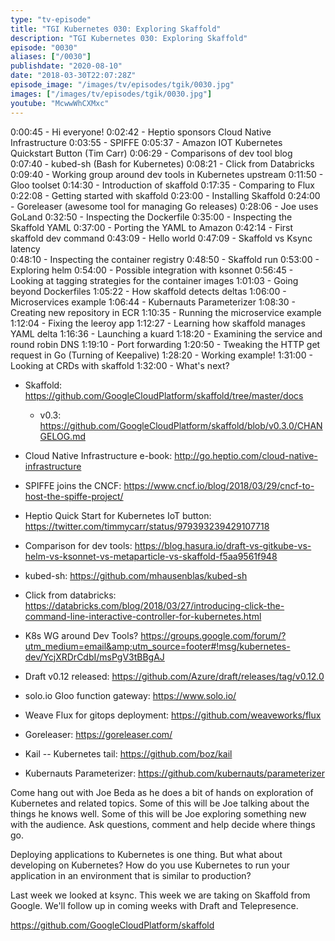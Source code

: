 ```yaml
---
type: "tv-episode"
title: "TGI Kubernetes 030: Exploring Skaffold"
description: "TGI Kubernetes 030: Exploring Skaffold"
episode: "0030"
aliases: ["/0030"]
publishdate: "2020-08-10"
date: "2018-03-30T22:07:28Z"
episode_image: "/images/tv/episodes/tgik/0030.jpg"
images: ["/images/tv/episodes/tgik/0030.jpg"]
youtube: "McwwWhCXMxc"
---
```


0:00:45 - Hi everyone!
0:02:42 - Heptio sponsors Cloud Native Infrastructure
0:03:55 - SPIFFE
0:05:37 - Amazon IOT Kubernetes Quickstart Button (Tim Carr)
0:06:29 - Comparisons of dev tool blog
0:07:40 - kubed-sh (Bash for Kubernetes)
0:08:21 - Click from Databricks 
0:09:40 - Working group around dev tools in Kubernetes upstream
0:11:50 - Gloo toolset
0:14:30 - Introduction of skaffold
0:17:35 - Comparing to Flux
0:22:08 - Getting started with skaffold
0:23:00 - Installing Skaffold
0:24:00 - Goreleaser (awesome tool for managing Go releases)
0:28:06 - Joe uses GoLand
0:32:50 - Inspecting the Dockerfile
0:35:00 - Inspecting the Skaffold YAML
0:37:00 - Porting the YAML to Amazon
0:42:14 - First skaffold dev command
0:43:09 - Hello world
0:47:09 - Skaffold vs Ksync latency  
0:48:10 - Inspecting the container registry
0:48:50 - Skaffold run
0:53:00 - Exploring helm
0:54:00 - Possible integration with ksonnet
0:56:45 - Looking at tagging strategies for the container images
1:01:03 - Going beyond Dockerfiles
1:05:22 - How skaffold detects deltas
1:06:00 - Microservices example
1:06:44 - Kubernauts Parameterizer
1:08:30 - Creating new repository in ECR
1:10:35 - Running the microservice example
1:12:04 - Fixing the leeroy app
1:12:27 - Learning how skaffold manages YAML delta
1:16:36 - Launching a kuard
1:18:20 - Examining the service and round robin DNS
1:19:10 - Port forwarding 
1:20:50 - Tweaking the HTTP get request in Go (Turning of Keepalive)
1:28:20 - Working example!
1:31:00 - Looking at CRDs with skaffold
1:32:00 - What&#39;s next?


* Skaffold: https://github.com/GoogleCloudPlatform/skaffold/tree/master/docs
    * v0.3: https://github.com/GoogleCloudPlatform/skaffold/blob/v0.3.0/CHANGELOG.md

* Cloud Native Infrastructure e-book: http://go.heptio.com/cloud-native-infrastructure
* SPIFFE joins the CNCF: https://www.cncf.io/blog/2018/03/29/cncf-to-host-the-spiffe-project/
* Heptio Quick Start for Kubernetes IoT button: https://twitter.com/timmycarr/status/979393239429107718
* Comparison for dev tools: https://blog.hasura.io/draft-vs-gitkube-vs-helm-vs-ksonnet-vs-metaparticle-vs-skaffold-f5aa9561f948
* kubed-sh: https://github.com/mhausenblas/kubed-sh
* Click from databricks: https://databricks.com/blog/2018/03/27/introducing-click-the-command-line-interactive-controller-for-kubernetes.html
* K8s WG around Dev Tools? https://groups.google.com/forum/?utm_medium=email&amp;utm_source=footer#!msg/kubernetes-dev/YcjXRDrCdbI/msPgV3tBBgAJ
* Draft v0.12 released: https://github.com/Azure/draft/releases/tag/v0.12.0
* solo.io Gloo function gateway: https://www.solo.io/
* Weave Flux for gitops deployment: https://github.com/weaveworks/flux
* Goreleaser: https://goreleaser.com/
* Kail -- Kubernetes tail: https://github.com/boz/kail
* Kubernauts Parameterizer: https://github.com/kubernauts/parameterizer

Come hang out with Joe Beda as he does a bit of hands on exploration of Kubernetes and related topics. Some of this will be Joe talking about the things he knows well. Some of this will be Joe exploring something new with the audience. Ask questions, comment and help decide where things go.

Deploying applications to Kubernetes is one thing. But what about developing on Kubernetes? How do you use Kubernetes to run your application in an environment that is similar to production?

Last week we looked at ksync.  This week we are taking on Skaffold from Google.  We&#39;ll follow up in coming weeks with Draft and Telepresence.

https://github.com/GoogleCloudPlatform/skaffold

